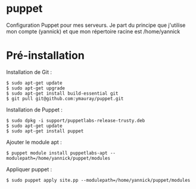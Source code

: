 # puppet
Configuration Puppet pour mes serveurs.
Je part du principe que j'utilise mon compte (yannick) et que mon répertoire racine est /home/yannick

# Pré-installation
Installation de Git :
```
$ sudo apt-get update
$ sudo apt-get upgrade
$ sudo apt-get install build-essential git
$ git pull git@github.com:ymauray/puppet.git
```

Installation de Puppet :
```
$ sudo dpkg -i support/puppetlabs-release-trusty.deb
$ sudo apt-get update
$ sudo apt-get install puppet
```

Ajouter le module apt : 
```
$ puppet module install puppetlabs-apt --modulepath=/home/yannick/puppet/modules
```

Appliquer puppet :
```
$ sudo puppet apply site.pp --modulepath=/home/yannick/puppet/modules
```
